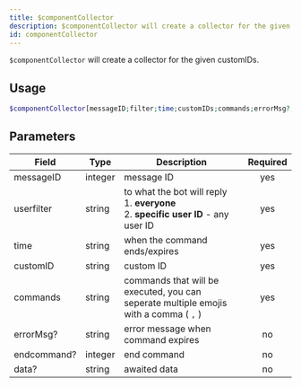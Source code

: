 ```yaml
---
title: $componentCollector 
description: $componentCollector will create a collector for the given customIDs.
id: componentCollector
---
```


`$componentCollector` will create a collector for the given customIDs.

## Usage

```php
$componentCollector[messageID;filter;time;customIDs;commands;errorMsg?;endcommand?;awaitData?]
```

## Parameters

| Field     | Type    | Description                                        | Required |
|-----------|---------|----------------------------------------------------| :------: |
| messageID    | integer  | message ID | yes      |
| userfilter   | string  | to what the bot will reply <br> 1. **everyone** <br> 2. **specific user ID** - any user ID  | yes      |
| time   | string  | when the command ends/expires  | yes      |
| customID    | string  | custom ID                            | yes      |
| commands    | string  | commands that will be executed, you can seperate multiple emojis with a comma ( `,` )                               | yes      |
| errorMsg?    | string  | error message when command expires                             | no      |
| endcommand?    | integer  | end command                          | no      |
| data?    | string  | awaited data                             | no      |
